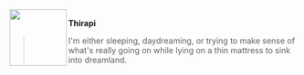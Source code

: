 <img align="left" height="100px" width="100px" src="https://cdna.artstation.com/p/assets/images/images/035/589/978/original/pixel-jeff-dream2.gif?1615369313">

**Thirapi** <img height="16px" src="https://thiraph.vercel.app/favicon.ico" />

>I'm either sleeping, daydreaming, or trying to make sense of what's really going on while lying on a thin mattress to sink into dreamland.
